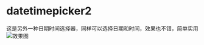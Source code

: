# datetimepicker2
这是另外一种日期时间选择器，同样可以选择日期和时间，效果也不错，简单实用
![效果图](https://ooo.0o0.ooo/2015/07/23/55b08395d1d07.png)
